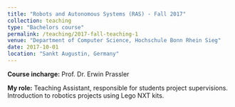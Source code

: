 ```yaml
---
title: "Robots and Autonomous Systems (RAS) - Fall 2017"
collection: teaching
type: "Bachelors course"
permalink: /teaching/2017-fall-teaching-1
venue: "Department of Computer Science, Hochschule Bonn Rhein Sieg"
date: 2017-10-01
location: "Sankt Augustin, Germany"
---
```

<b>Course incharge:</b> Prof. Dr. Erwin Prassler

<b>My role:</b> Teaching Assistant, responsible for students project supervisions. 
Introduction to robotics projects using Lego NXT kits.